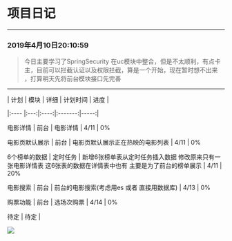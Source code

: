 # 项目日记

--- 

### 2019年4月10日20:10:59
> 今日主要学习了SpringSecurity 在uc模块中整合，但是不太顺利，有点卡主，目前可以拦截认证以及权限拦截，算是一个开始，现在暂时想不出来
，打算明天先将前台模块接口先完善

---


| 计划 | 模块 | 详细 | 计划时间 | 进度 |  

|:---- |:---:|:----:|:-------:|-----:|

电影详情 | 前台 | 电影详情 | 4/11 | 0% 

电影页默认展示 | 前台 | 电影页默认展示正在热映的电影列表 | 4/11 | 0%

6个榜单的数据 | 定时任务 | 新增6张榜单表从定时任务插入数据 修改原来只有一张电影详情表 这6张表的数据在详情表中也有 主要是为了前台的榜单展示 | 4/11 | 20%

电影搜索 | 前台 | 前台的电影搜索(考虑用es 或者 直接用数据库) | 4/13 | 0%

购票功能 | 前台 | 选场次购票 | 4/14 | 0%

待定 | 待定 | 


![](https://encrypted-tbn0.gstatic.com/images?q=tbn:ANd9GcTMg8zQZzTq4qfHMHn7tWuuZvRSNMlxN01gVgVzS6AmtU9bwfSkHQ)
